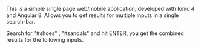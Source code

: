 This is a simple single page web/mobile application, developed with Ionic 4 and Angular 8.
Allows you to get results for multiple inputs in a single search-bar.

Search for "#shoes" , "#sandals" and hit ENTER, you get the combined results for the following inputs.